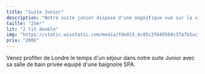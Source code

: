 ```yaml
---
title: "Suite Junior"
description: "Notre suite junior dispose d'une magnifique vue sur la ville."
taille: "25m²"
lit: "2 lit double"
img: "https://static.wixstatic.com/media/fde015_6c05c2f649564c37a7b5acfd3a848e5b.jpg/v1/fill/w_240,h_170,q_85,usm_0.66_1.00_0.01/fde015_6c05c2f649564c37a7b5acfd3a848e5b.jpg"
prix: "200€"
---
```


Venez profiter de Londre le temps d'un séjour dans notre suite Junior avec sa salle de bain privée equipé d'une baignoire SPA.

